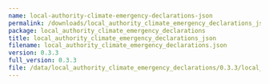 ```yaml
---
name: local-authority-climate-emergency-declarations-json
permalink: /downloads/local_authority_climate_emergency_declarations_json/0_3_3
package: local_authority_climate_emergency_declarations
title: local_authority_climate_emergency_declarations_json
filename: local_authority_climate_emergency_declarations.json
version: 0.3.3
full_version: 0.3.3
file: /data/local_authority_climate_emergency_declarations/0.3.3/local_authority_climate_emergency_declarations.json
---
```

